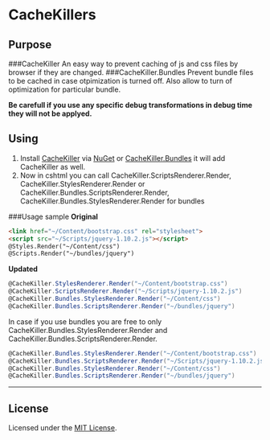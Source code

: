 # CacheKillers

## Purpose
###CacheKiller
An easy way to prevent caching of js and css files by browser if they are changed.
###CacheKiller.Bundles
Prevent bundle files to be cached in case otpimization is turned off. Also allow to turn of optimization for particular bundle.

**Be carefull if you use any specific debug transformations in debug time they will not be applyed.**

## Using
1. Install [CacheKiller](http://nuget.org/List/Packages/CacheKiller) via [NuGet](http://nuget.org) or [CacheKiller.Bundles](http://nuget.org/List/Packages/CacheKiller.Bundles) it will add CacheKiller as well.
2. Now in cshtml you can call CacheKiller.ScriptsRenderer.Render, CacheKiller.StylesRenderer.Render or CacheKiller.Bundles.ScriptsRenderer.Render, CacheKiller.Bundles.StylesRenderer.Render for bundles

###Usage sample
**Original**
```html
<link href="~/Content/bootstrap.css" rel="stylesheet">
<script src="~/Scripts/jquery-1.10.2.js"></script>
@Styles.Render("~/Content/css")
@Scripts.Render("~/bundles/jquery")
```
**Updated**
```csharp
@CacheKiller.StylesRenderer.Render("~/Content/bootstrap.css")
@CacheKiller.ScriptsRenderer.Render("~/Scripts/jquery-1.10.2.js")
@CacheKiller.Bundles.StylesRenderer.Render("~/Content/css")
@CacheKiller.Bundles.ScriptsRenderer.Render("~/bundles/jquery")
```

In case if you use bundles you are free to only CacheKiller.Bundles.StylesRenderer.Render and CacheKiller.Bundles.ScriptsRenderer.Render.
```csharp
@CacheKiller.Bundles.StylesRenderer.Render("~/Content/bootstrap.css")
@CacheKiller.Bundles.ScriptsRenderer.Render("~/Scripts/jquery-1.10.2.js")
@CacheKiller.Bundles.StylesRenderer.Render("~/Content/css")
@CacheKiller.Bundles.ScriptsRenderer.Render("~/bundles/jquery")
```

<hr />

## License

Licensed under the [MIT License](http://www.opensource.org/licenses/mit-license.php).
